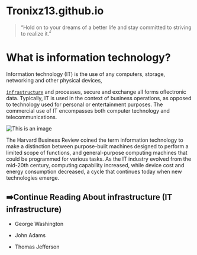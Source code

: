 # Tronixz13.github.io
>“Hold on to your dreams of a better life and stay committed to striving to realize it.”

<h1>What is information technology?</h1>
Information technology (IT) is the use of any computers, storage, networking and other physical devices, 

[`infrastructure`](https://www.techtarget.com/searchdatacenter/definition/infrastructure)
and processes, secure and exchange all forms oflectronic data. Typically, IT is used in the context of business operations, as opposed to technology used for personal or entertainment purposes. The commercial use of IT encompasses both computer technology and telecommunications.

![This is an image](https://myoctocat.com/assets/images/base-octocat.svg)

The Harvard Business Review coined the term information technology to make a distinction between purpose-built machines designed to perform a limited scope of functions, and general-purpose computing machines that could be programmed for various tasks. As the IT industry evolved from the mid-20th century, computing capability increased, while device cost and energy consumption decreased, a cycle that continues today when new technologies emerge.

<h2>➡️Continue Reading About infrastructure (IT infrastructure)</h2>

- George Washington

* John Adams

+ Thomas Jefferson
  
 





